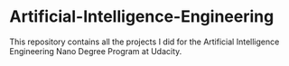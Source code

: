 # Artificial-Intelligence-Engineering
This repository contains all the projects I did for the Artificial Intelligence Engineering Nano Degree Program at Udacity.
